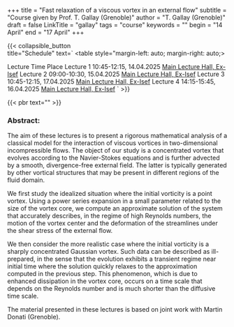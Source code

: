 +++
title = "Fast relaxation of a viscous vortex in an external flow"
subtitle = "Course given by Prof. T. Gallay (Grenoble)"
author = "T. Gallay (Grenoble)"
draft = false
LinkTitle = "gallay"
tags = "course"
keywords = ""
begin = "14 April"
end = "17 April"
+++

{{< collapsible_button  
    title="Schedule" 
    text=`
    <table style="margin-left: auto; margin-right: auto;>
  <thead>
    <tr style="text-align: right;">
      <th>Lecture</th>
      <th>Time</th>
      <th>Place</th>
    </tr>
  </thead>
  <tbody>
    <tr>
      <td>Lecture 1</td>
      <td>10:45-12:15, 14.04.2025</td>
      <td><a href='https://www.google.com/maps/dir//Gran+Sasso+Science+Institute,+Viale+Francesco+Crispi,+7+Rectorate,+Via+Michele+Iacobucci,+2,+67100+L'Aquila+AQ,+Italy/@42.3445687,13.31408'>Main Lecture Hall, Ex-Isef</a></td>
    </tr>
    <tr>
      <td>Lecture 2</td>
      <td>09:00-10:30, 15.04.2025</td>
      <td><a href='https://www.google.com/maps/dir//Gran+Sasso+Science+Institute,+Viale+Francesco+Crispi,+7+Rectorate,+Via+Michele+Iacobucci,+2,+67100+L'Aquila+AQ,+Italy/@42.3445687,13.31408'>Main Lecture Hall, Ex-Isef</a></td>
    </tr>
    <tr>
      <td>Lecture 3</td>
      <td>10:45-12:15, 17.04.2025</td>
      <td><a href='https://www.google.com/maps/dir//Gran+Sasso+Science+Institute,+Viale+Francesco+Crispi,+7+Rectorate,+Via+Michele+Iacobucci,+2,+67100+L'Aquila+AQ,+Italy/@42.3445687,13.31408'>Main Lecture Hall, Ex-Isef</a></td>
    </tr>
    <tr>
      <td>Lecture 4</td>
      <td>14:15-15:45, 16.04.2025</td>
      <td><a href='https://www.google.com/maps/dir//Gran+Sasso+Science+Institute,+Viale+Francesco+Crispi,+7+Rectorate,+Via+Michele+Iacobucci,+2,+67100+L'Aquila+AQ,+Italy/@42.3445687,13.31408'>Main Lecture Hall, Ex-Isef</a></td>
    </tr>
  </tbody>
</table>`
>}}

{{< pbr text="" >}}

### Abstract:

The aim of these lectures is to present a rigorous mathematical analysis of a classical model for the interaction of viscous vortices in two-dimensional incompressible flows. The object of our study is a concentrated vortex that evolves according to the Navier-Stokes equations and is further advected by a smooth, divergence-free external field. The latter is typically generated by other vortical structures that may be present in different regions of the fluid domain.

We first study the idealized situation where the initial vorticity is a point vortex. Using a power series expansion in a small parameter related to the size of the vortex core, we compute an approximate solution of the system that accurately describes, in the regime of high Reynolds numbers, the motion of the vortex center and the deformation of the streamlines under the shear stress of the external flow.

We then consider the more realistic case where the initial vorticity is a sharply concentrated Gaussian vortex. Such data can be described as ill-prepared, in the sense that the evolution exhibits a transient regime near initial time where the solution quickly relaxes to the approximation computed in the previous step. This phenomenon, which is due to enhanced dissipation in the vortex core, occurs on a time scale that depends on the Reynolds number and is much shorter than the diffusive time scale.

The material presented in these lectures is based on joint work with Martin Donati (Grenoble).

